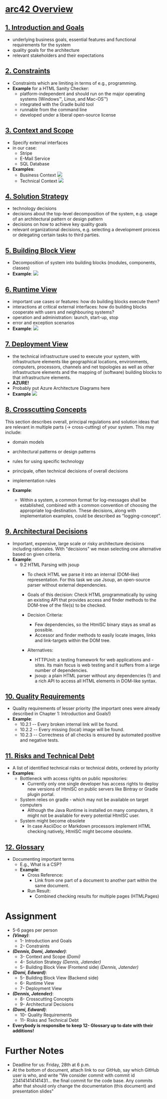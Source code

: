 # [arc42 Overview](https://arc42.org/overview)
## [1. Introduction and Goals](https://docs.arc42.org/section-1/)
- underlying business goals, essential features and functional requirements for the system
- quality goals for the architecture
- relevant stakeholders and their expectations

## [2. Constraints](https://docs.arc42.org/section-2/)
- Constraints which are limiting in terms of e.g., programming.
- **Example** for a HTML Sanity Checker:
    - platform-independent and should run on the major operating systems (Windows™, Linux, and Mac-OS™)
    - integrated with the Gradle build tool
    - runnable from the command line
    - developed under a liberal open-source license

## [3. Context and Scope](https://docs.arc42.org/section-3/)
- Specify external interfaces 
- in our case:
  - Stripe
  - E-Mail Service
  - SQL Database 
-  **Examples**: 
   -  Business Context 
  ![](https://docs.arc42.org/images/examples/mama/3-Mama-Business-Context.png)
   - Technical Context 
  ![](https://docs.arc42.org/images/examples/htmlsc/3-hsc-technical-context.png) 

## [4. Solution Strategy](https://docs.arc42.org/section-4/)
- technology decisions
- decisions about the top-level decomposition of the system, e.g. usage of an architectural pattern or design pattern
- decisions on how to achieve key quality goals
- relevant organizational decisions, e.g. selecting a development process or delegating certain tasks to third parties.

## [5. Building Block View](https://docs.arc42.org/section-5/)
- Decomposition of system into building blocks (modules, components, classes)
- **Example**:
    ![](https://docs.arc42.org/images/examples/htmlsc/5-whitebox-hsc-level-1.png)

## [6. Runtime View](https://docs.arc42.org/section-6/)
- important use cases or features: how do building blocks execute them?
- interactions at critical external interfaces: how do building blocks cooperate with users and neighbouring systems?
- operation and administration: launch, start-up, stop
- error and exception scenarios
- **Example**:
    ![](https://docs.arc42.org/images/examples/mama/9-getRawFile.png)

## [7. Deployment View](https://docs.arc42.org/section-7/)
- the technical infrastructure used to execute your system, with infrastructure elements like geographical locations, environments, computers, processors, channels and net topologies as well as other infrastructure elements and
the mapping of (software) building blocks to that infrastructure elements.
- **AZURE!**
- Probably put Azure Architecture Diagrams here
- **Example**
    ![](https://docs.arc42.org/images/examples/htmlsc/7_1-deployment.png)

## [8. Crosscutting Concepts](https://docs.arc42.org/section-8/)
This section describes overall, principal regulations and solution ideas that are relevant in multiple parts (→ cross-cutting) of your system. This may include:
- domain models
- architectural patterns or design patterns
- rules for using specific technology
- principale, often technical decisions of overall decisions
- implementation rules

- **Example**:
  - Within a system, a common format for log-messages shall be established, combined with a common convention of choosing the appropriate log-destination. These decisions, along with implementation examples, could be described as “logging-concept”.

## [9. Architectural Decisions](https://docs.arc42.org/section-9/)
- Important, expensive, large scale or risky architecture decisions including rationales. With "decisions" we mean selecting one alternative based on given criteria.
- **Example**:
  - 9.2 HTML Parsing with jsoup
    - To check HTML we parse it into an internal (DOM-like) representation. For this task we use Jsoup, an open-source parser without external dependencies.

    - Goals of this decision: Check HTML programmatically by using an existing API that provides access and finder methods to the DOM-tree of the file(s) to be checked.

    - Decision Criteria:
        - Few dependencies, so the HtmlSC binary stays as small as possible.
        - Accessor and finder methods to easily locate images, links and link-targets within the DOM tree.
    - Alternatives:

        - HTTPUnit: a testing framework for web applications and -sites. Its main focus is web testing and it suffers from a large number of dependencies.
        - jsoup: a plain HTML parser without any dependencies (!) and a rich API to access all HTML elements in DOM-like syntax.

## [10. Quality Requirements](https://docs.arc42.org/section-10/)
- Quality requirements of lesser priority (the important ones were already described in Chapter 1: Introduction and Goals!)
- **Example**:
    - 10.2.1 -- Every broken internal link will be found.
    - 10.2.2 -- Every missing (local) image will be found.
    - 10.2.3 -- Correctness of all checks is ensured by automated positive and negative tests. 

## [11. Risks and Technical Debt](https://docs.arc42.org/section-11/)
- A list of identified technical risks or technical debts, ordered by priority
- **Examples**:
  - Bottleneck with access rights on public repositories:
    - Currently only one single developer has access rights to deploy new versions of HtmlSC on public servers like Bintray or Gradle plugin portal.
  - System relies on gradle - which may not be available on target computers
    - Although the Java Runtime is installed on many computers, it might not be available for every potential HtmlSC user.
  - System might become obsolete
    - In case AsciiDoc or Markdown processors implement HTML checking natively, HtmlSC might become obsolete.

## [12. Glossary](https://docs.arc42.org/section-12/)
- Documenting important terms
  - E.g., What is a CSP?
  - **Example**:
    - Cross Reference:
      - Link from one part of a document to another part within the same document.
    - Run Result:
      - Combined checking results for multiple pages (HTMLPages)

# Assignment
- 5-6 pages per person
- **_(Vinay)_**:
  - 1- Introduction and Goals
  - 2- Constraints
- **_(Dennis, Domi, Jatender)_**:
  - 3- Context and Scope _(Domi)_
  - 4- Solution Strategy _(Dennis, Jatender)_
  - 5- Building Block View (Frontend side) _(Dennis, Jatender)_
- **_(Domi, Edward)_**:
  - 5- Building Block View (Backend side)
  - 6- Runtime View
  - 7- Deployment View
- **_(Dennis, Jatender)_**:
  - 8- Crosscutting Concepts
  - 9- Architectural Decisions
- **_(Domi, Edward)_**:
  - 10- Quality Requirements
  - 11- Risks and Technical Debt
- **Everybody is responsibe to keep 12- Glossary up to date with their additions!**

# Further Notes
- Deadline for us: Friday, 28th at 6 p.m.
- At the bottom of document, attach link to our GitHub, say which GitHub user is who, and write "We consider commit with commit id 234141414141431... the final commit for the code base. Any commits after that should only change the documentation (this document) and presentation slides"
